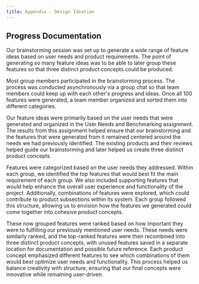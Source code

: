 ```yaml
---
title: Appendix - Design Ideation
---
```


## Progress Documentation



Our brainstorming session was set up to generate a wide range of feature ideas based on user needs and product requirements. The point of generating so many feature ideas was to be able to later group these features so that three distinct product concepts could be produced.

Most group members participated in the brainstorming process. The process was conducted asynchronously via a group chat so that team members could keep up with each other's progress and ideas. Once all 100 features were generated, a team member organized and sorted them into different categories. 

Our feature ideas were primarily based on the user needs that were generated and organized in the User Needs and Benchmarking assignment. The results from this assignment helped ensure that our brainstorming and the features that were generated from it remained centered around the needs we had previously identified. The existing products and their reviews helped guide our brainstorming and later helped us create three distinct product concepts.

Features were categorized based on the user needs they addressed. Within each group, we identified the top features that would best fit the main requirement of each group. We also included supporting features that would help enhance the overall user experience and functionality of the project. Additionally, combinations of features were explored, which could contribute to product subsections within its system. Each group followed this structure, allowing us to envision how the features we generated could come together into cohesive product concepts. 

These now grouped features were ranked based on how important they were to fulfilling our previously mentioned user needs. These needs were similarly ranked, and the top-ranked features were then recombined into three distinct product concepts, with unused features saved in a separate location for documentation and possible future reference. Each product concept emphasized different features to see which combinations of them would best optimize user needs and functionality. This process helped us balance creativity with structure, ensuring that our final concepts were innovative while remaining user-driven.

